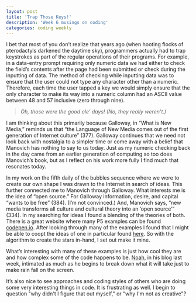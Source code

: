 ```yaml
---
layout: post
title: 'Trap Those Keys!'
description: 'Week 6 musings on coding'
categories: coding weekly
---
```


I bet that most of you don’t realize that years ago (when hooting flocks of pterodactyls darkened the daytime sky), programmers actually had to trap keystrokes as part of the regular operations of their programs.  For example, in a data-entry prompt requiring only numeric data we had either to check the field’s contents after the page had been submitted or check during the inputting of data.  The method of checking while inputting data was to ensure that the user could not type any character other than a numeric.  Therefore, each time the user tapped a key we would simply ensure that the only character to make its way into a numeric column had an ASCII value between 48 and 57 inclusive (zero through nine).  

> *Oh, those were the good ole’ days!  (No, they really weren’t.)*

I am thinking about this primarily because Galloway, in “What is New Media,” reminds us that “the Language of New Media comes out of the first generation of Internet culture” (377).  Galloway continues that we need not look back with nostalgia to a simpler time or come away with a belief that Manovich has nothing to say to us today.  Just as my numeric checking back in the day came from an earlier generation of computing so too does Manovich’s book, but as I reflect on his work more fully I find much that resonates today.

In my work on the fifth daily of the bubbles sequence where we were to create our own shape I was drawn to the Internet in search of ideas.  This further connected me to Manovich through Galloway.  What interests me is the idea of “open source.”  For Galloway information, desire, and capital “wants to be free” (384).  (I’m not convinced.)  And, Manovich says, “new media transforms all culture and cultural theory into an ‘open source’” (334).
In my searching for ideas I found a blending of the theories of both.  There is a great website where many P5 examples can be found [codepen.io]( http://codepen.io/).  After looking through many of the examples I found that I might be able to coopt the ideas of one in particular found [here](http://codepen.io/norskov/pen/MwWwdb).  So with the algorithm to create the stars in-hand, I set out make it mine.

What’s interesting with many of these examples is just how cool they are and how complex some of the code happens to be.  [Noah]( http://noahmcmlln.github.io/blog/2016-02-17/the-code-wall.html), in his blog last week, intimated as much as he begins to break down what it will take just to make rain fall on the screen.

It’s also nice to see approaches and coding styles of others who are doing some very interesting things in code.  It is frustrating as well.  I begin to question "why didn't I figure that out myself," or "why I'm not as creative"?
